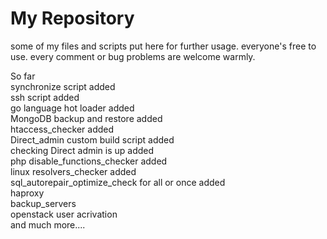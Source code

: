 # My Repository
some of my files and scripts put here for further usage.
everyone's free to use.
every comment or bug problems are welcome warmly.

So far <br/>
synchronize script added <br/>
ssh script added <br/>
go language hot loader added <br/>
MongoDB backup and restore added <br/>
htaccess_checker added <br/>
Direct_admin custom build script added <br/>
checking Direct admin is up added <br/>
php disable_functions_checker added <br/>
linux resolvers_checker added <br/>
sql_autorepair_optimize_check for all or once added <br/>
haproxy<br/>
backup_servers<br/>
openstack user acrivation</br>
and much more....
